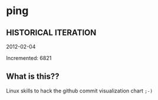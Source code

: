 # ping

## HISTORICAL ITERATION
2012-02-04

Incremented: 6821

## What is this?? 
Linux skills to hack the github commit visualization chart `;-)`
